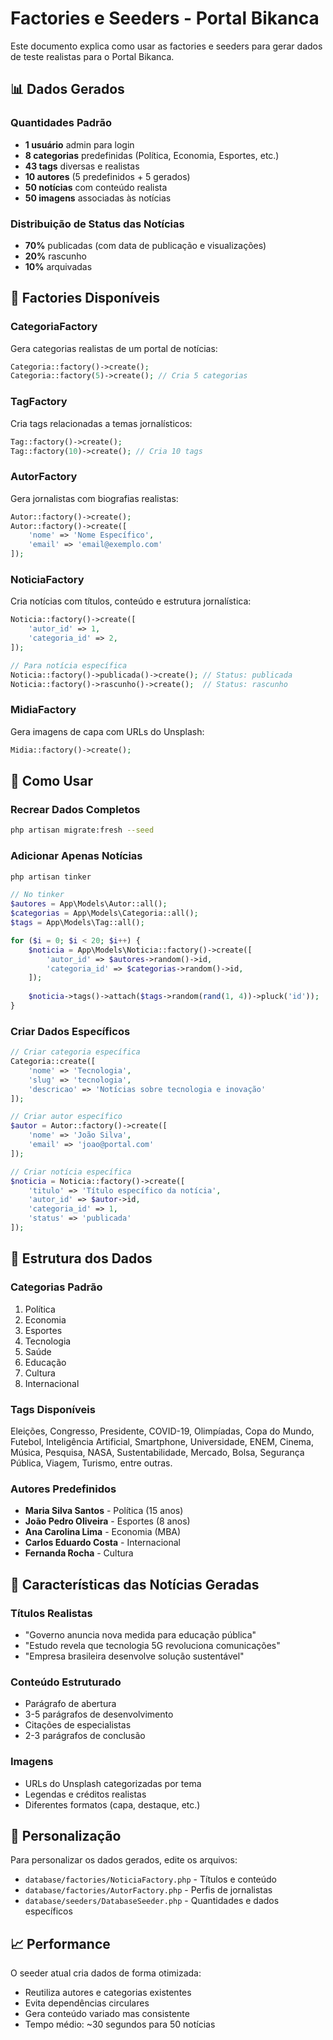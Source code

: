 # Factories e Seeders - Portal Bikanca

Este documento explica como usar as factories e seeders para gerar dados de teste realistas para o Portal Bikanca.

## 📊 Dados Gerados

### Quantidades Padrão
- **1 usuário** admin para login
- **8 categorias** predefinidas (Política, Economia, Esportes, etc.)
- **43 tags** diversas e realistas
- **10 autores** (5 predefinidos + 5 gerados)
- **50 notícias** com conteúdo realista
- **50 imagens** associadas às notícias

### Distribuição de Status das Notícias
- **70%** publicadas (com data de publicação e visualizações)
- **20%** rascunho
- **10%** arquivadas

## 🎯 Factories Disponíveis

### CategoriaFactory
Gera categorias realistas de um portal de notícias:
```php
Categoria::factory()->create();
Categoria::factory(5)->create(); // Cria 5 categorias
```

### TagFactory
Cria tags relacionadas a temas jornalísticos:
```php
Tag::factory()->create();
Tag::factory(10)->create(); // Cria 10 tags
```

### AutorFactory
Gera jornalistas com biografias realistas:
```php
Autor::factory()->create();
Autor::factory()->create([
    'nome' => 'Nome Específico',
    'email' => 'email@exemplo.com'
]);
```

### NoticiaFactory
Cria notícias com títulos, conteúdo e estrutura jornalística:
```php
Noticia::factory()->create([
    'autor_id' => 1,
    'categoria_id' => 2,
]);

// Para notícia específica
Noticia::factory()->publicada()->create(); // Status: publicada
Noticia::factory()->rascunho()->create();  // Status: rascunho
```

### MidiaFactory
Gera imagens de capa com URLs do Unsplash:
```php
Midia::factory()->create();
```

## 🚀 Como Usar

### Recrear Dados Completos
```bash
php artisan migrate:fresh --seed
```

### Adicionar Apenas Notícias
```bash
php artisan tinker
```
```php
// No tinker
$autores = App\Models\Autor::all();
$categorias = App\Models\Categoria::all();
$tags = App\Models\Tag::all();

for ($i = 0; $i < 20; $i++) {
    $noticia = App\Models\Noticia::factory()->create([
        'autor_id' => $autores->random()->id,
        'categoria_id' => $categorias->random()->id,
    ]);
    
    $noticia->tags()->attach($tags->random(rand(1, 4))->pluck('id'));
}
```

### Criar Dados Específicos
```php
// Criar categoria específica
Categoria::create([
    'nome' => 'Tecnologia',
    'slug' => 'tecnologia',
    'descricao' => 'Notícias sobre tecnologia e inovação'
]);

// Criar autor específico
$autor = Autor::factory()->create([
    'nome' => 'João Silva',
    'email' => 'joao@portal.com'
]);

// Criar notícia específica
$noticia = Noticia::factory()->create([
    'titulo' => 'Título específico da notícia',
    'autor_id' => $autor->id,
    'categoria_id' => 1,
    'status' => 'publicada'
]);
```

## 📝 Estrutura dos Dados

### Categorias Padrão
1. Política
2. Economia  
3. Esportes
4. Tecnologia
5. Saúde
6. Educação
7. Cultura
8. Internacional

### Tags Disponíveis
Eleições, Congresso, Presidente, COVID-19, Olimpíadas, Copa do Mundo, Futebol, Inteligência Artificial, Smartphone, Universidade, ENEM, Cinema, Música, Pesquisa, NASA, Sustentabilidade, Mercado, Bolsa, Segurança Pública, Viagem, Turismo, entre outras.

### Autores Predefinidos
- **Maria Silva Santos** - Política (15 anos)
- **João Pedro Oliveira** - Esportes (8 anos)
- **Ana Carolina Lima** - Economia (MBA)
- **Carlos Eduardo Costa** - Internacional
- **Fernanda Rocha** - Cultura

## 🎨 Características das Notícias Geradas

### Títulos Realistas
- "Governo anuncia nova medida para educação pública"
- "Estudo revela que tecnologia 5G revoluciona comunicações"
- "Empresa brasileira desenvolve solução sustentável"

### Conteúdo Estruturado
- Parágrafo de abertura
- 3-5 parágrafos de desenvolvimento
- Citações de especialistas
- 2-3 parágrafos de conclusão

### Imagens
- URLs do Unsplash categorizadas por tema
- Legendas e créditos realistas
- Diferentes formatos (capa, destaque, etc.)

## 🔧 Personalização

Para personalizar os dados gerados, edite os arquivos:
- `database/factories/NoticiaFactory.php` - Títulos e conteúdo
- `database/factories/AutorFactory.php` - Perfis de jornalistas  
- `database/seeders/DatabaseSeeder.php` - Quantidades e dados específicos

## 📈 Performance

O seeder atual cria dados de forma otimizada:
- Reutiliza autores e categorias existentes
- Evita dependências circulares
- Gera conteúdo variado mas consistente
- Tempo médio: ~30 segundos para 50 notícias
